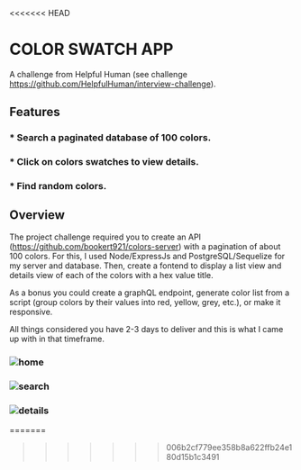 <<<<<<< HEAD
# COLOR SWATCH APP

A challenge from Helpful Human (see challenge https://github.com/HelpfulHuman/interview-challenge).

## Features

### \* Search a paginated database of 100 colors.

### \* Click on colors swatches to view details.

### \* Find random colors.

## Overview

The project challenge required you to create an API (https://github.com/bookert921/colors-server) with a pagination of about 100 colors. For this, I used Node/ExpressJs and PostgreSQL/Sequelize for my server and database. Then, create a fontend to display a list view and details view of each of the colors with a hex value title.

As a bonus you could create a graphQL endpoint, generate color list from a script (group colors by their values into red, yellow, grey, etc.), or make it responsive.

All things considered you have 2-3 days to deliver and this is what I came up with in that timeframe.

### ![home](./home.png)

### ![search](./search.png)

### ![details](./details.png)
=======

>>>>>>> 006b2cf779ee358b8a622ffb24e180d15b1c3491
